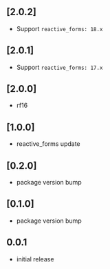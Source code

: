 ## [2.0.2]

* Support `reactive_forms: 18.x`

## [2.0.1]

* Support `reactive_forms: 17.x`

## [2.0.0]

* rf16

## [1.0.0]

* reactive_forms update

## [0.2.0]

* package version bump

## [0.1.0]

* package version bump

## 0.0.1

* initial release
